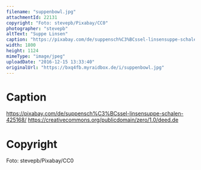 ```yaml
---
filename: "suppenbowl.jpg"
attachmentId: 22131
copyright: "Foto: stevepb/Pixabay/CC0"
photographer: "stevepb"
altText: "Suppe Linsen"
caption: "https://pixabay.com/de/suppensch%C3%BCssel-linsensuppe-schalen-425168/\nhttps://creativecommons.org/publicdomain/zero/1.0/deed.de"
width: 1800
height: 1124
mimeType: "image/jpeg"
uploadDate: "2016-12-15 13:33:40"
originalUrl: "https://bxq4fb.myraidbox.de/i/suppenbowl.jpg"
---
```


# Caption

https://pixabay.com/de/suppensch%C3%BCssel-linsensuppe-schalen-425168/
https://creativecommons.org/publicdomain/zero/1.0/deed.de

# Copyright

Foto: stevepb/Pixabay/CC0
